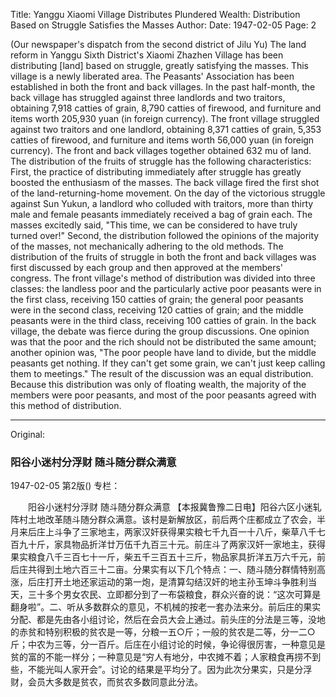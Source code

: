 Title: Yanggu Xiaomi Village Distributes Plundered Wealth: Distribution Based on Struggle Satisfies the Masses
Author:
Date: 1947-02-05
Page: 2

(Our newspaper's dispatch from the second district of Jilu Yu) The land reform in Yanggu Sixth District's Xiaomi Zhazhen Village has been distributing [land] based on struggle, greatly satisfying the masses. This village is a newly liberated area. The Peasants' Association has been established in both the front and back villages. In the past half-month, the back village has struggled against three landlords and two traitors, obtaining 7,918 catties of grain, 8,790 catties of firewood, and furniture and items worth 205,930 yuan (in foreign currency). The front village struggled against two traitors and one landlord, obtaining 8,371 catties of grain, 5,353 catties of firewood, and furniture and items worth 56,000 yuan (in foreign currency). The front and back villages together obtained 632 mu of land. The distribution of the fruits of struggle has the following characteristics: First, the practice of distributing immediately after struggle has greatly boosted the enthusiasm of the masses. The back village fired the first shot of the land-returning-home movement. On the day of the victorious struggle against Sun Yukun, a landlord who colluded with traitors, more than thirty male and female peasants immediately received a bag of grain each. The masses excitedly said, "This time, we can be considered to have truly turned over!" Second, the distribution followed the opinions of the majority of the masses, not mechanically adhering to the old methods. The distribution of the fruits of struggle in both the front and back villages was first discussed by each group and then approved at the members' congress. The front village's method of distribution was divided into three classes: the landless poor and the particularly active poor peasants were in the first class, receiving 150 catties of grain; the general poor peasants were in the second class, receiving 120 catties of grain; and the middle peasants were in the third class, receiving 100 catties of grain. In the back village, the debate was fierce during the group discussions. One opinion was that the poor and the rich should not be distributed the same amount; another opinion was, "The poor people have land to divide, but the middle peasants get nothing. If they can't get some grain, we can't just keep calling them to meetings." The result of the discussion was an equal distribution. Because this distribution was only of floating wealth, the majority of the members were poor peasants, and most of the poor peasants agreed with this method of distribution.



<hr /> 

Original: 


### 阳谷小迷村分浮财  随斗随分群众满意

1947-02-05
第2版()
专栏：

　　阳谷小迷村分浮财
    随斗随分群众满意
    【本报冀鲁豫二日电】阳谷六区小迷轧阵村土地改革随斗随分群众满意。该村是新解放区，前后两个庄都成立了农会，半月来后庄上斗争了三家地主，两家汉奸获得果实粮七千九百一十八斤，柴草八千七百九十斤，家具物品折洋廿万伍千九百三十元。前庄斗了两家汉奸一家地主，获得果实粮食八千三百七十一斤，柴五千三百五十三斤，物品家具折洋五万六千元，前后庄共得到土地六百三十二亩。分果实有以下几个特点：一、随斗随分群情特别高涨，后庄打开土地还家运动的第一炮，是清算勾结汉奸的地主孙玉坤斗争胜利当天，三十多个男女农民、立即都分到了一布袋粮食，群众兴奋的说：“这次可算是翻身啦”。二、听从多数群众的意见，不机械的按老一套办法来分。前后庄的果实分配、都是先由各小组讨论，然后在会员大会上通过。前头庄的分法是三等，没地的赤贫和特别积极的贫农是一等，分粮一五○斤；一般的贫农是二等，分一二○斤；中农为三等，分一百斤。后庄在小组讨论的时候，争论得很厉害，一种意见是贫的富的不能一样分；一种意见是“穷人有地分，中农摊不着；人家粮食再捞不到些，不能光叫人家开会”。讨论的结果是平均分了。因为此次分果实，只是分浮财，会员大多数是贫农，而贫农多数同意此分法。
